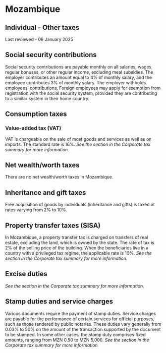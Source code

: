 # Mozambique
## Individual - Other taxes
Last reviewed - 09 January 2025
## Social security contributions
Social security contributions are payable monthly on all salaries, wages, regular bonuses, or other regular income, excluding meal subsidies. The employer contributes an amount equal to 4% of monthly salary, and the employee contributes 3% of monthly salary. The employer withholds employees’ contributions. Foreign employees may apply for exemption from registration with the social security system, provided they are contributing to a similar system in their home country.
## Consumption taxes
### Value-added tax (VAT)
VAT is chargeable on the sale of most goods and services as well as on imports. The standard rate is 16%. _See the section in the Corporate tax summary for more information._
## Net wealth/worth taxes
There are no net wealth/worth taxes in Mozambique.
## Inheritance and gift taxes
Free acquisition of goods by individuals (inheritance and gifts) is taxed at rates varying from 2% to 10%.
## Property transfer taxes (SISA)
In Mozambique, a property transfer tax is charged on transfers of real estate, excluding the land, which is owned by the state. The rate of tax is 2% of the selling price of the building. When the beneficiaries live in a country with a privileged tax regime, the applicable rate is 10%.  _See the section in the Corporate tax summary for more information._
## Excise duties
_See the section in the Corporate tax summary for more information._
## Stamp duties and service charges
Various documents require the payment of stamp duties. Service charges are payable for the performance of certain services for official purposes, such as those rendered by public notaries. These duties vary generally from 0.03% to 50% on the amount of the transaction supported by the document to be stamped. In some other cases, the stamp duty comprises fixed amounts, ranging from MZN 0.50 to MZN 5,000.  _See the section in the Corporate tax summary for more information._
